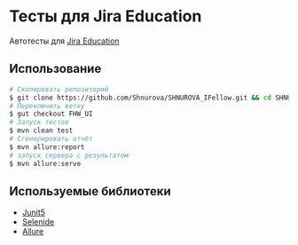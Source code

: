 # Тесты для Jira Education

Автотесты для [Jira Education](https://edujira.ifellow.ru)

## Использование

```bash
# Скопировать репозиторий
$ git clone https://github.com/Shnurova/SHNUROVA_IFellow.git && cd SHNUROVA_IFellow
# Переключить ветку
$ gut checkout FHW_UI
# Запуск тестов
$ mvn clean test
# Сгенерировать отчёт
$ mvn allure:report
# запуск сервера с результатом
$ mvn allure:serve
```

## Используемые библиотеки

- [Junit5](https://junit.org/junit5/)
- [Selenide](https://ru.selenide.org/)
- [Allure](https://allurereport.org/)

